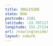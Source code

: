 ```yaml
---
title: INGLESIDE
state: NSW
postcode: 2101
latitude: -33.707117
longitude: 151.27114
url: /nsw/ingleside/
layout: suburb
---
```

